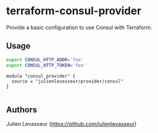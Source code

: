 # terraform-consul-provider

Provide a basic configuration to use Consul with Terraform.

## Usage

```bash
export CONSUL_HTTP_ADDR='foo'
export CONSUL_HTTP_TOKEN='foo'

```

```HCL
module "consul_provider" {
  source = "julienlevasseur/provider/consul"
}


```

## Authors

Julien Levasseur (https://github.com/julienlevasseur)
